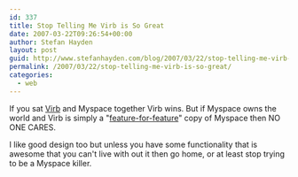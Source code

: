 ```yaml
---
id: 337
title: Stop Telling Me Virb is So Great
date: 2007-03-22T09:26:54+00:00
author: Stefan Hayden
layout: post
guid: http://www.stefanhayden.com/blog/2007/03/22/stop-telling-me-virb-is-so-great/
permalink: /2007/03/22/stop-telling-me-virb-is-so-great/
categories:
  - web
---
```

<p>If you sat <a href="http://www.virb.com">Virb</a> and Myspace together Virb wins. But if Myspace owns the world and Virb is simply a "<a href="http://www.mikeindustries.com/blog/archive/2007/03/virb-vs-myspace">feature-for-feature</a>" copy of Myspace then NO ONE CARES. </p>
<p>I like good design too but unless you have some functionality that is awesome that you can't live with out it then go home, or at least stop trying to be a Myspace killer.
</p>
